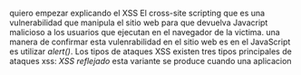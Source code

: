 quiero empezar explicando el  XSS El cross-site scripting que es una vulnerabilidad 
que manipula el sitio web para que devuelva Javacript malicioso a los usuarios que ejecutan en el navegador de la victima.
una manera de confirmar esta vulenrabilidad en el sitio web es en el JavaScript es utilizar *alert()*.
Los tipos de ataques XSS
existen tres tipos principales de ataques xss:
*XSS reflejado* esta variante se produce cuando una aplicacion 
